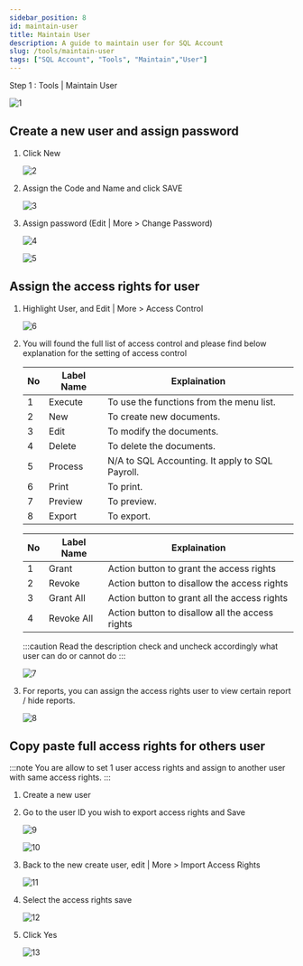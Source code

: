 ```yaml
---
sidebar_position: 8
id: maintain-user
title: Maintain User
description: A guide to maintain user for SQL Account
slug: /tools/maintain-user
tags: ["SQL Account", "Tools", "Maintain","User"]
---
```



Step 1 : Tools | Maintain User

![1](../../static/img/tools/maintain-user/1.png)

## Create a new user and assign password

1. Click New

    ![2](../../static/img/tools/maintain-user/2.png)

2. Assign the Code and Name and click SAVE

    ![3](../../static/img/tools/maintain-user/3.png)

3. Assign password (Edit | More > Change Password)

    ![4](../../static/img/tools/maintain-user/4.png)

    ![5](../../static/img/tools/maintain-user/5.png)

## Assign the access rights for user

1. Highlight User, and Edit | More > Access Control

    ![6](../../static/img/tools/maintain-user/6.png)

2. You will found the full list of access control and please find below explanation for the setting of access control

    | No |  Label Name   |       Explaination                            |
    |----|---------------|-----------------------------------------------|
    |1   |Execute        |To use the functions from the menu list.       |
    |2   |New            |To create new documents.                       |
    |3   |Edit           |To modify the documents.                       |
    |4   |Delete         |To delete the documents.                       |
    |5   |Process        |N/A to SQL Accounting. It apply to SQL Payroll.|
    |6   |Print          |To print.                                      |
    |7   |Preview        |To preview.                                    |
    |8   |Export         |To export.                                     |

    | No |  Label Name   |       Explaination                            |
    |----|---------------|-----------------------------------------------|
    |1   |Grant          |Action button to grant the access rights       |
    |2   |Revoke         |Action button to disallow the access rights    |
    |3   |Grant All      |Action button to grant all the access rights   |
    |4   |Revoke All     |Action button to disallow all the access rights|

    :::caution
    Read the description check and uncheck accordingly what user can do or cannot do
    :::

    ![7](../../static/img/tools/maintain-user/7.png)

3. For reports, you can assign the access rights user to view certain report / hide reports.

    ![8](../../static/img/tools/maintain-user/8.png)

## Copy paste full access rights for others user

:::note
You are allow to set 1 user access rights and assign to another user with same access rights.
:::

1. Create a new user

2. Go to the user ID you wish to export access rights and Save

    ![9](../../static/img/tools/maintain-user/9.png)

    ![10](../../static/img/tools/maintain-user/10.png)

3. Back to the new create user, edit | More > Import Access Rights

    ![11](../../static/img/tools/maintain-user/11.png)

4. Select the access rights save

    ![12](../../static/img/tools/maintain-user/12.png)

5. Click Yes

    ![13](../../static/img/tools/maintain-user/13.png)
